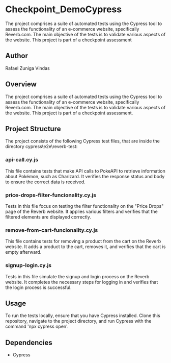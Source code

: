 # Checkpoint_DemoCypress
The project comprises a suite of automated tests using the Cypress tool to assess the functionality of an e-commerce website, specifically Reverb.com. The main objective of the tests is to validate various aspects of the website. This project is part of a checkpoint assessment

## Author
Rafael Zuniga Vindas

## Overview
The project comprises a suite of automated tests using the Cypress tool to assess the functionality of an e-commerce website, specifically Reverb.com. The main objective of the tests is to validate various aspects of the website. This project is part of a checkpoint assessment.

## Project Structure
The project consists of the following Cypress test files, that are inside the directory cypress\e2e\reverb-test:

### api-call.cy.js
This file contains tests that make API calls to PokeAPI to retrieve information about Pokémon, such as Charizard. It verifies the response status and body to ensure the correct data is received.

### price-drops-filter-funcionality.cy.js
Tests in this file focus on testing the filter functionality on the "Price Drops" page of the Reverb website. It applies various filters and verifies that the filtered elements are displayed correctly.

### remove-from-cart-funcionality.cy.js
This file contains tests for removing a product from the cart on the Reverb website. It adds a product to the cart, removes it, and verifies that the cart is empty afterward.

### signup-login.cy.js
Tests in this file simulate the signup and login process on the Reverb website. It completes the necessary steps for logging in and verifies that the login process is successful.

## Usage
To run the tests locally, ensure that you have Cypress installed. Clone this repository, navigate to the project directory, and run Cypress with the command 'npx cypress open'.

## Dependencies
- Cypress

